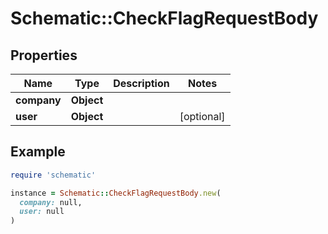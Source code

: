 # Schematic::CheckFlagRequestBody

## Properties

| Name | Type | Description | Notes |
| ---- | ---- | ----------- | ----- |
| **company** | **Object** |  |  |
| **user** | **Object** |  | [optional] |

## Example

```ruby
require 'schematic'

instance = Schematic::CheckFlagRequestBody.new(
  company: null,
  user: null
)
```

